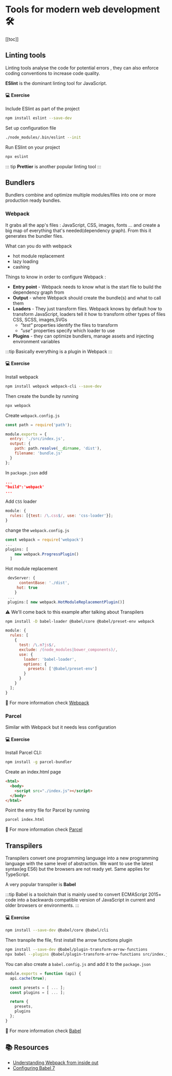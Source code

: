 # Tools for modern web development 🛠

[[toc]]

## Linting tools

Linting tools analyse the code for potential errors , they can also enforce coding conventions to increase code quality.

**ESlint** is the dominant linting tool for JavaScript.

#### 💻 Exercise

Include ESlint as part of the project

```bash
npm install eslint --save-dev
```

Set up configuration file

```bash
./node_modules/.bin/eslint --init
```

Run ESlint on your project

```bash
npx eslint
```

::: tip
**Prettier** is another popular linting tool
:::

## Bundlers

Bundlers combine and optimize multiple modules/files into one or more production ready bundles.

### Webpack

It grabs all the app's files : JavaScript, CSS, images, fonts ... and create a big map of everything that's needed(dependency graph). From this it generates the bundler files.

What can you do with webpack

- hot module replacement
- lazy loading
- cashing

Things to know in order to configure Webpack :

- **Entry point** - Webpack needs to know what is the start file to build the dependency graph from
- **Output** - where Webpack should create the bundle(s) and what to call them
- **Loaders** - They just transform files. Webpack knows by default how to transform JavaScript, loaders tell it how to transform other types of files CSS, SCSS, images,SVGs
  - _"test"_ properties identify the files to transform
  - _"use"_ properties specify which loader to use
- **Plugins** - they can optimize bundlers, manage assets and injecting environment variables

:::tip
Basically everything is a plugin in Webpack
:::

#### 💻 Exercise

Install webpack

```bash
npm install webpack webpack-cli --save-dev
```

Then create the bundle by running

```bash
npx webpack
```

Create `webpack.config.js`

```javascript
const path = require('path');

module.exports = {
  entry: './src/index.js',
  output: {
    path: path.resolve(__dirname, 'dist'),
    filename: 'bundle.js'
  }
};
```

In `package.json` add

```json
...
"build":'webpack'
...

```

Add `CSS` loader

```javascript
module: {
  rules: [{test: /\.css$/, use: 'css-loader'}];
}
```

change the `webpack.config.js`

```javascript
const webpack = require('webpack')
...
plugins: [
    new webpack.ProgressPlugin()
  ]
```

Hot module replacement

```javascript
 devServer: {
      contentBase: './dist',
     hot: true
    }
 ...
 plugins:[ new webpack.HotModuleReplacementPlugin()]
```

⚠️ We'll come back to this example after talking about Transpilers

```bash
npm install -D babel-loader @babel/core @babel/preset-env webpack
```

```javascript
module: {
  rules: [
    {
      test: /\.m?js$/,
      exclude: /(node_modules|bower_components)/,
      use: {
        loader: 'babel-loader',
        options: {
          presets: ['@babel/preset-env']
        }
      }
    }
  ];
}
```

🐨 For more information check [Webpack](https://webpack.js.org/)

### Parcel

Similar with Webpack but it needs less configuration

#### 💻 Exercise

Install Parcel CLI:

```bash
npm install -g parcel-bundler
```

Create an index.html page

```html
<html>
  <body>
    <script src="./index.js"></script>
  </body>
</html>
```

Point the entry file for Parcel by running

```bash
parcel index.html
```

🐨 For more information check [Parcel](https://parceljs.org/)

## Transpilers

Transpilers convert one programming language into a new programming language with the same level of abstraction.
We want to use the latest syntax(eg ES6) but the browsers are not ready yet. Same applies for TypeScript.

A very popular transpiler is **Babel**

:::tip
Babel is a toolchain that is mainly used to convert ECMAScript 2015+ code into a backwards compatible version of JavaScript in current and older browsers or environments.
:::

#### 💻 Exercise

```bash
npm install --save-dev @babel/core @babel/cli
```

Then transpile the file, first install the arrow functions plugin

```bash
npm install --save-dev @babel/plugin-transform-arrow-functions
npx babel --plugins @babel/plugin-transform-arrow-functions src/index.js
```

You can also create a `babel.config.js` and add it to the `package.json`

```javascript
module.exports = function (api) {
  api.cache(true);

  const presets = [ ... ];
  const plugins = [ ... ];

  return {
    presets,
    plugins
  };
}
```

🐨 For more information check [Babel](https://babeljs.io/)

## 📚 Resources

- [Understanding Webpack from inside out](https://www.youtube.com/watch?v=gEBUU6QfVzk)
- [Configuring Babel 7](https://www.youtube.com/watch?v=Tv4n_3zETHc)
